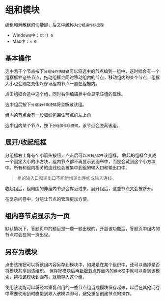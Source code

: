 # 组和模块

编组和解散组的快捷键，后文中统称为`分组操作快捷键`
+ Windows中：`Ctrl G`
+ Mac中：`⌘ G`

## 基本操作

选中若干个节点按下`分组操作快捷键`可以将选中的节点编到一组中，这时候会有一个组框框柱这些节点，拖动组框会同时移动组内的节点，移动组内的某个节点，组框大小也会随之变化以保证组内节点一直在组框内。

点击组框会选中这个组，同时右侧编辑栏中会显示该组的属性。

选中组后按下`分组操作快捷键`将会解散该组。

组内的节点会有一段弧线包围住节点的左上角

选中组内某个节点，按下`分组操作快捷键`，该节点会脱离该组。

## 展开/收起组框
分组框右上角有个小箭头按钮，点击后可以`收起/展开`该组框。
收起的组框会变成一个固定大小的小方块，组内节点都不再显示到画布中，而是会藏到这个小方块中。所有和组内相关的连线也会被集中到组的输入口和输出口中。

> 组的输入口和输出口不能新增输出连线或输入连线。

收起组后，组周围的非组内节点会靠近过来，展开组后，这些节点又会被挤开。

在复杂问卷中，分组让节点的管理更加方便。

## 组内容节点显示为一页
默认情况下，答题页中的题目是一题一题出现的，开启该功能后，答题页中组内的节点将会在同一页出现。

## 另存为模块
点击该按钮可以将该组内容另存到模块中，如果是在某个组织中，还可以选择是否将模块共享到该组织。
保存好模块后再[新增节点](../layout/toolbar.md#新增节点)界面内的`模块`栏中就可以看到该模块，拖拽该模块到画布，就能导入这个组。

使用该功能可以将经常重复利用的一些节点组当成模块保存起来，以后在其他问卷中需要使用到时直接到导入该模块即可，避免重复创建节点的操作。